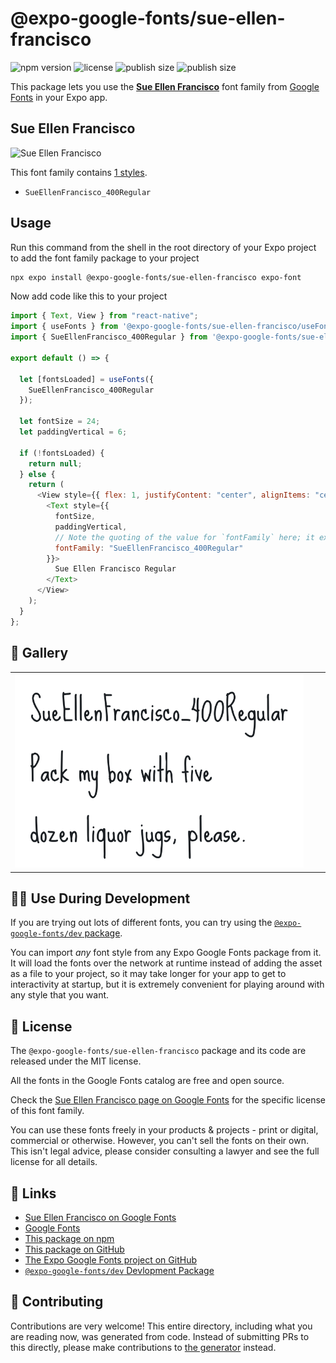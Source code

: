 # @expo-google-fonts/sue-ellen-francisco

![npm version](https://flat.badgen.net/npm/v/@expo-google-fonts/sue-ellen-francisco)
![license](https://flat.badgen.net/github/license/expo/google-fonts)
![publish size](https://flat.badgen.net/packagephobia/install/@expo-google-fonts/sue-ellen-francisco)
![publish size](https://flat.badgen.net/packagephobia/publish/@expo-google-fonts/sue-ellen-francisco)

This package lets you use the [**Sue Ellen Francisco**](https://fonts.google.com/specimen/Sue+Ellen+Francisco) font family from [Google Fonts](https://fonts.google.com/) in your Expo app.

## Sue Ellen Francisco

![Sue Ellen Francisco](./font-family.png)

This font family contains [1 styles](#-gallery).

- `SueEllenFrancisco_400Regular`

## Usage

Run this command from the shell in the root directory of your Expo project to add the font family package to your project

```sh
npx expo install @expo-google-fonts/sue-ellen-francisco expo-font
```

Now add code like this to your project

```js
import { Text, View } from "react-native";
import { useFonts } from '@expo-google-fonts/sue-ellen-francisco/useFonts';
import { SueEllenFrancisco_400Regular } from '@expo-google-fonts/sue-ellen-francisco/400Regular';

export default () => {

  let [fontsLoaded] = useFonts({
    SueEllenFrancisco_400Regular
  });

  let fontSize = 24;
  let paddingVertical = 6;

  if (!fontsLoaded) {
    return null;
  } else {
    return (
      <View style={{ flex: 1, justifyContent: "center", alignItems: "center" }}>
        <Text style={{
          fontSize,
          paddingVertical,
          // Note the quoting of the value for `fontFamily` here; it expects a string!
          fontFamily: "SueEllenFrancisco_400Regular"
        }}>
          Sue Ellen Francisco Regular
        </Text>
      </View>
    );
  }
};
```

## 🔡 Gallery


||||
|-|-|-|
|![SueEllenFrancisco_400Regular](./400Regular/SueEllenFrancisco_400Regular.ttf.png)||||


## 👩‍💻 Use During Development

If you are trying out lots of different fonts, you can try using the [`@expo-google-fonts/dev` package](https://github.com/expo/google-fonts/tree/master/font-packages/dev#readme).

You can import _any_ font style from any Expo Google Fonts package from it. It will load the fonts over the network at runtime instead of adding the asset as a file to your project, so it may take longer for your app to get to interactivity at startup, but it is extremely convenient for playing around with any style that you want.


## 📖 License

The `@expo-google-fonts/sue-ellen-francisco` package and its code are released under the MIT license.

All the fonts in the Google Fonts catalog are free and open source.

Check the [Sue Ellen Francisco page on Google Fonts](https://fonts.google.com/specimen/Sue+Ellen+Francisco) for the specific license of this font family.

You can use these fonts freely in your products & projects - print or digital, commercial or otherwise. However, you can't sell the fonts on their own. This isn't legal advice, please consider consulting a lawyer and see the full license for all details.

## 🔗 Links

- [Sue Ellen Francisco on Google Fonts](https://fonts.google.com/specimen/Sue+Ellen+Francisco)
- [Google Fonts](https://fonts.google.com/)
- [This package on npm](https://www.npmjs.com/package/@expo-google-fonts/sue-ellen-francisco)
- [This package on GitHub](https://github.com/expo/google-fonts/tree/master/font-packages/sue-ellen-francisco)
- [The Expo Google Fonts project on GitHub](https://github.com/expo/google-fonts)
- [`@expo-google-fonts/dev` Devlopment Package](https://github.com/expo/google-fonts/tree/master/font-packages/dev)

## 🤝 Contributing

Contributions are very welcome! This entire directory, including what you are reading now, was generated from code. Instead of submitting PRs to this directly, please make contributions to [the generator](https://github.com/expo/google-fonts/tree/master/packages/generator) instead.
